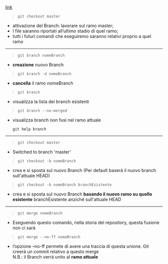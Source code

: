 [link](https://devdev.it/guida-git-versioning/fusione-branch-merge/)

> `git checkout master`
- attivazione del Branch: lavorare sul ramo master;
- I file saranno riportati all’ultimo stadio di quel ramo;
- tutti i futuri comandi che eseguiremo saranno relativi proprio a quel ramo

---
  
> `git branch nomeBranch`
- **creazione** nuovo Branch

> `git branch -d nomeBranch`
- **cancella** il ramo nomeBranch  

> `git branch`
- visualizza la lista dei branch esistenti

> `git branch --no-merged`
- visualizza branch non fusi nel ramo attuale

    `git help branch`
---

> `git checkout master`  
- Switched to branch 'master'

> `git checkout -b nomeBranch`
- crea e si sposta sul nuovo Branch (Per default baserà il nuovo branch sull'attuale HEAD)

> `git checkout -b nomeBranch branchEsistente`
- crea e si sposta sul nuovo Branch **basando il nuovo ramo su quello esistente** branchEsistente anziché sull'attuale HEAD

---

> `git merge nomeBranch`    
- Eseguendo questo comando, nella storia del repository, questa fusione non ci sarà  

> `git merge --no-ff nomeBranch`  
- l’opzione –no-ff permete di avere una traccia di questa unione. Git creerà un commit relativo a questo merge  
N.B.: il Branch verrà unito al **ramo attuale**
